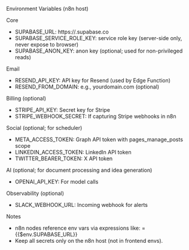 Environment Variables (n8n host)

Core
- SUPABASE_URL: https://<your-project-ref>.supabase.co
- SUPABASE_SERVICE_ROLE_KEY: service role key (server-side only, never expose to browser)
- SUPABASE_ANON_KEY: anon key (optional; used for non-privileged reads)

Email
- RESEND_API_KEY: API key for Resend (used by Edge Function)
- RESEND_FROM_DOMAIN: e.g., yourdomain.com (optional)

Billing (optional)
- STRIPE_API_KEY: Secret key for Stripe
- STRIPE_WEBHOOK_SECRET: If capturing Stripe webhooks in n8n

Social (optional; for scheduler)
- META_ACCESS_TOKEN: Graph API token with pages_manage_posts scope
- LINKEDIN_ACCESS_TOKEN: LinkedIn API token
- TWITTER_BEARER_TOKEN: X API token

AI (optional; for document processing and idea generation)
- OPENAI_API_KEY: For model calls

Observability (optional)
- SLACK_WEBHOOK_URL: Incoming webhook for alerts

Notes
- n8n nodes reference env vars via expressions like: ={{$env.SUPABASE_URL}}
- Keep all secrets only on the n8n host (not in frontend envs).

